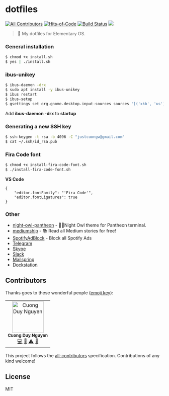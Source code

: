 # dotfiles

[![All Contributors](https://img.shields.io/badge/all_contributors-1-orange.svg)](#contributors)
[![Hits-of-Code](https://hitsofcode.com/github/cuongw/dotfiles)](https://hitsofcode.com/view/github/cuongw/dotfiles)
[![Build Status](https://travis-ci.org/cuongw/dotfiles.svg?branch=master)](https://travis-ci.org/cuongw/dotfiles)
[![](https://img.shields.io/github/license/cuongw/dotfiles.svg)](https://github.com/cuongw/dotfiles/blob/master/LICENSE.md)

> 📝 My dotfiles for Elementary OS.

### General installation

```sh
$ chmod +x install.sh
$ yes | ./install.sh
```

### ibus-unikey

```sh
$ ibus-daemon -drx
$ sudo apt install -y ibus-unikey
$ ibus restart
$ ibus-setup
$ gsettings set org.gnome.desktop.input-sources sources "[('xkb', 'us'), ('ibus', 'Unikey')]"
```

Add **ibus-daemon -drx** to **startup**

### Generating a new SSH key

```sh
$ ssh-keygen -t rsa -b 4096 -C "justcuongw@gmail.com"
$ cat ~/.ssh/id_rsa.pub
```

### Fira Code font

```sh
$ chmod +x install-fira-code-font.sh
$ ./install-fira-code-font.sh
```

**VS Code**

```jon
{
    "editor.fontFamily": "'Fira Code'",
    "editor.fontLigatures": true
} 
```

### Other

- [night-owl-pantheon](https://github.com/cuongw/night-owl-pantheon) - 🌌🦉Night Owl theme for Pantheon terminal.
- [mediumship](https://github.com/swapagarwal/mediumship) - 📚 Read all Medium stories for free!
- [SpotifyAdBlock](https://github.com/x0uid/SpotifyAdBlock) - Block all Spotify Ads
- [Telegram](https://desktop.telegram.org/)
- [Skype](https://www.skype.com/en/get-skype/)
- [Slack](https://slack.com/intl/en-vn/downloads/linux)
- [Mailspring](https://getmailspring.com/download)
- [Dockstation](https://dockstation.io/)

## Contributors

Thanks goes to these wonderful people ([emoji key](https://allcontributors.org/docs/en/emoji-key)):

<!-- ALL-CONTRIBUTORS-LIST:START - Do not remove or modify this section -->
<!-- prettier-ignore -->
<table><tr><td align="center"><a href="http://cuongw.me"><img src="https://avatars0.githubusercontent.com/u/34389409?v=4" width="100px;" alt="Cuong Duy Nguyen"/><br /><sub><b>Cuong Duy Nguyen</b></sub></a><br /><a href="https://github.com/cuongw/thinid/commits?author=cuongw" title="Code">💻</a> <a href="https://github.com/cuongw/thinid/commits?author=cuongw" title="Documentation">📖</a> <a href="https://github.com/cuongw/thinid/commits?author=cuongw" title="Tests">⚠️</a> <a href="#review-cuongw" title="Reviewed Pull Requests">👀</a></td></tr></table>

<!-- ALL-CONTRIBUTORS-LIST:END -->

This project follows the [all-contributors](https://github.com/all-contributors/all-contributors) specification. Contributions of any kind welcome!

## License

MIT

